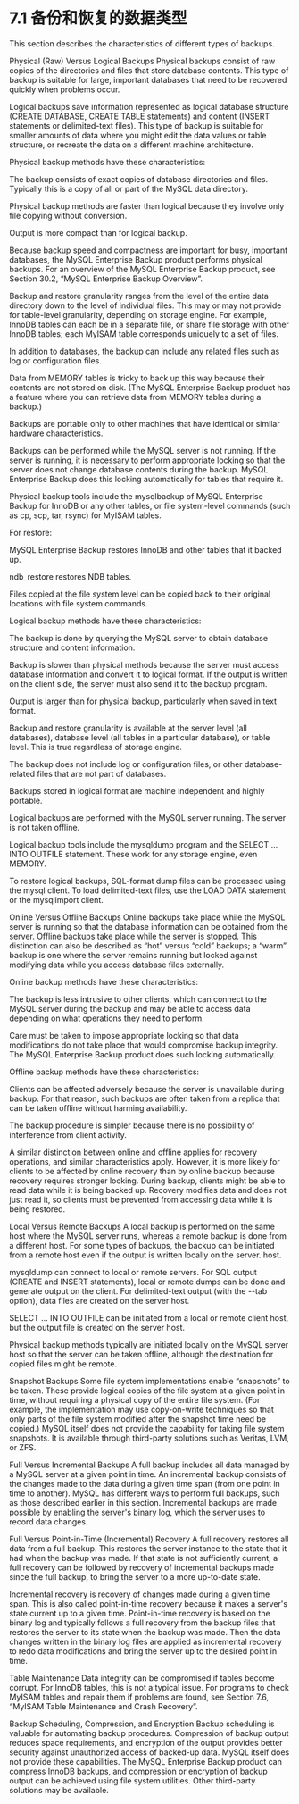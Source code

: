 # 7.1 备份和恢复的数据类型
This section describes the characteristics of different types of backups.

Physical (Raw) Versus Logical Backups
Physical backups consist of raw copies of the directories and files that store database contents. This type of backup is suitable for large, important databases that need to be recovered quickly when problems occur.

Logical backups save information represented as logical database structure (CREATE DATABASE, CREATE TABLE statements) and content (INSERT statements or delimited-text files). This type of backup is suitable for smaller amounts of data where you might edit the data values or table structure, or recreate the data on a different machine architecture.

Physical backup methods have these characteristics:

The backup consists of exact copies of database directories and files. Typically this is a copy of all or part of the MySQL data directory.

Physical backup methods are faster than logical because they involve only file copying without conversion.

Output is more compact than for logical backup.

Because backup speed and compactness are important for busy, important databases, the MySQL Enterprise Backup product performs physical backups. For an overview of the MySQL Enterprise Backup product, see Section 30.2, “MySQL Enterprise Backup Overview”.

Backup and restore granularity ranges from the level of the entire data directory down to the level of individual files. This may or may not provide for table-level granularity, depending on storage engine. For example, InnoDB tables can each be in a separate file, or share file storage with other InnoDB tables; each MyISAM table corresponds uniquely to a set of files.

In addition to databases, the backup can include any related files such as log or configuration files.

Data from MEMORY tables is tricky to back up this way because their contents are not stored on disk. (The MySQL Enterprise Backup product has a feature where you can retrieve data from MEMORY tables during a backup.)

Backups are portable only to other machines that have identical or similar hardware characteristics.

Backups can be performed while the MySQL server is not running. If the server is running, it is necessary to perform appropriate locking so that the server does not change database contents during the backup. MySQL Enterprise Backup does this locking automatically for tables that require it.

Physical backup tools include the mysqlbackup of MySQL Enterprise Backup for InnoDB or any other tables, or file system-level commands (such as cp, scp, tar, rsync) for MyISAM tables.

For restore:

MySQL Enterprise Backup restores InnoDB and other tables that it backed up.

ndb_restore restores NDB tables.

Files copied at the file system level can be copied back to their original locations with file system commands.

Logical backup methods have these characteristics:

The backup is done by querying the MySQL server to obtain database structure and content information.

Backup is slower than physical methods because the server must access database information and convert it to logical format. If the output is written on the client side, the server must also send it to the backup program.

Output is larger than for physical backup, particularly when saved in text format.

Backup and restore granularity is available at the server level (all databases), database level (all tables in a particular database), or table level. This is true regardless of storage engine.

The backup does not include log or configuration files, or other database-related files that are not part of databases.

Backups stored in logical format are machine independent and highly portable.

Logical backups are performed with the MySQL server running. The server is not taken offline.

Logical backup tools include the mysqldump program and the SELECT ... INTO OUTFILE statement. These work for any storage engine, even MEMORY.

To restore logical backups, SQL-format dump files can be processed using the mysql client. To load delimited-text files, use the LOAD DATA statement or the mysqlimport client.

Online Versus Offline Backups
Online backups take place while the MySQL server is running so that the database information can be obtained from the server. Offline backups take place while the server is stopped. This distinction can also be described as “hot” versus “cold” backups; a “warm” backup is one where the server remains running but locked against modifying data while you access database files externally.

Online backup methods have these characteristics:

The backup is less intrusive to other clients, which can connect to the MySQL server during the backup and may be able to access data depending on what operations they need to perform.

Care must be taken to impose appropriate locking so that data modifications do not take place that would compromise backup integrity. The MySQL Enterprise Backup product does such locking automatically.

Offline backup methods have these characteristics:

Clients can be affected adversely because the server is unavailable during backup. For that reason, such backups are often taken from a replica that can be taken offline without harming availability.

The backup procedure is simpler because there is no possibility of interference from client activity.

A similar distinction between online and offline applies for recovery operations, and similar characteristics apply. However, it is more likely for clients to be affected by online recovery than by online backup because recovery requires stronger locking. During backup, clients might be able to read data while it is being backed up. Recovery modifies data and does not just read it, so clients must be prevented from accessing data while it is being restored.

Local Versus Remote Backups
A local backup is performed on the same host where the MySQL server runs, whereas a remote backup is done from a different host. For some types of backups, the backup can be initiated from a remote host even if the output is written locally on the server. host.

mysqldump can connect to local or remote servers. For SQL output (CREATE and INSERT statements), local or remote dumps can be done and generate output on the client. For delimited-text output (with the --tab option), data files are created on the server host.

SELECT ... INTO OUTFILE can be initiated from a local or remote client host, but the output file is created on the server host.

Physical backup methods typically are initiated locally on the MySQL server host so that the server can be taken offline, although the destination for copied files might be remote.

Snapshot Backups
Some file system implementations enable “snapshots” to be taken. These provide logical copies of the file system at a given point in time, without requiring a physical copy of the entire file system. (For example, the implementation may use copy-on-write techniques so that only parts of the file system modified after the snapshot time need be copied.) MySQL itself does not provide the capability for taking file system snapshots. It is available through third-party solutions such as Veritas, LVM, or ZFS.

Full Versus Incremental Backups
A full backup includes all data managed by a MySQL server at a given point in time. An incremental backup consists of the changes made to the data during a given time span (from one point in time to another). MySQL has different ways to perform full backups, such as those described earlier in this section. Incremental backups are made possible by enabling the server's binary log, which the server uses to record data changes.

Full Versus Point-in-Time (Incremental) Recovery
A full recovery restores all data from a full backup. This restores the server instance to the state that it had when the backup was made. If that state is not sufficiently current, a full recovery can be followed by recovery of incremental backups made since the full backup, to bring the server to a more up-to-date state.

Incremental recovery is recovery of changes made during a given time span. This is also called point-in-time recovery because it makes a server's state current up to a given time. Point-in-time recovery is based on the binary log and typically follows a full recovery from the backup files that restores the server to its state when the backup was made. Then the data changes written in the binary log files are applied as incremental recovery to redo data modifications and bring the server up to the desired point in time.

Table Maintenance
Data integrity can be compromised if tables become corrupt. For InnoDB tables, this is not a typical issue. For programs to check MyISAM tables and repair them if problems are found, see Section 7.6, “MyISAM Table Maintenance and Crash Recovery”.

Backup Scheduling, Compression, and Encryption
Backup scheduling is valuable for automating backup procedures. Compression of backup output reduces space requirements, and encryption of the output provides better security against unauthorized access of backed-up data. MySQL itself does not provide these capabilities. The MySQL Enterprise Backup product can compress InnoDB backups, and compression or encryption of backup output can be achieved using file system utilities. Other third-party solutions may be available.